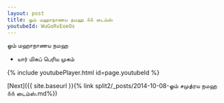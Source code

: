```yaml
---
layout: post
title: ஓம் மஹாநாணய நமஹ ௧௧ டைம்ஸ்
youtubeId: WuGoRvEoeOs
---
```

 
 
 ஓம் மஹாநாணய நமஹ  
 
 -  யார் மிகப் பெரிய முகம் 
 
  
 
  
 
 
 
 
 
 


{% include youtubePlayer.html id=page.youtubeId %}
 
[Next]({{ site.baseurl }}{% link  split2/_posts/2014-10-08-ஓம் சமுத்ரய நமஹ ௧௧ டைம்ஸ்.md%})
 
